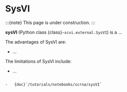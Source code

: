 # SysVI

:::{note}
This page is under construction.
:::

**sysVI** (Python class {class}`~scvi.external.SysVI`) is a ...

The advantages of SysVI are:

-   ...

The limitations of SysVI include:

-   ...

```{topic} Tutorials:

-   {doc}`/tutorials/notebooks/scrna/sysVI`
```
